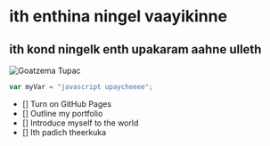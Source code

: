 # ith enthina ningel vaayikinne
## ith kond ningelk enth upakaram aahne ulleth
![Goatzema Tupac](https://i0.wp.com/ghana.dubawa.org/wp-content/uploads/2022/11/Benzema-and-Tupac.jpg?w=676&ssl=1)

``` javascript
var myVar = "javascript upaycheeee";
```

- [] Turn on GitHub Pages
- [] Outline my portfolio
- [] Introduce myself to the world
- [] Ith padich theerkuka

